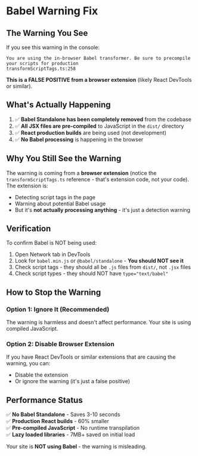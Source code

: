 # Babel Warning Fix

## The Warning You See

If you see this warning in the console:
```
You are using the in-browser Babel transformer. Be sure to precompile your scripts for production
transformScriptTags.ts:258
```

**This is a FALSE POSITIVE from a browser extension** (likely React DevTools or similar).

## What's Actually Happening

1. ✅ **Babel Standalone has been completely removed** from the codebase
2. ✅ **All JSX files are pre-compiled** to JavaScript in the `dist/` directory
3. ✅ **React production builds** are being used (not development)
4. ✅ **No Babel processing** is happening in the browser

## Why You Still See the Warning

The warning is coming from a **browser extension** (notice the `transformScriptTags.ts` reference - that's extension code, not your code). The extension is:
- Detecting script tags in the page
- Warning about potential Babel usage
- But it's **not actually processing anything** - it's just a detection warning

## Verification

To confirm Babel is NOT being used:

1. Open Network tab in DevTools
2. Look for `babel.min.js` or `@babel/standalone` - **You should NOT see it**
3. Check script tags - they should all be `.js` files from `dist/`, not `.jsx` files
4. Check script types - they should NOT have `type="text/babel"`

## How to Stop the Warning

### Option 1: Ignore It (Recommended)
The warning is harmless and doesn't affect performance. Your site is using compiled JavaScript.

### Option 2: Disable Browser Extension
If you have React DevTools or similar extensions that are causing the warning, you can:
- Disable the extension
- Or ignore the warning (it's just a false positive)

## Performance Status

✅ **No Babel Standalone** - Saves 3-10 seconds  
✅ **Production React builds** - 60% smaller  
✅ **Pre-compiled JavaScript** - No runtime transpilation  
✅ **Lazy loaded libraries** - 7MB+ saved on initial load

Your site is **NOT using Babel** - the warning is misleading.

